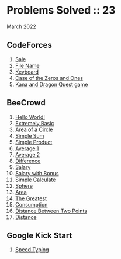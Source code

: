 # Problems Solved :: 23
March 2022

CodeForces
-----------------
1. [Sale](https://codeforces.com/problemset/problem/34/B)
1. [File Name](https://codeforces.com/problemset/problem/978/B)
1. [Keyboard](https://codeforces.com/problemset/problem/474/A)
1. [Case of the Zeros and Ones](https://codeforces.com/problemset/problem/556/A)
1. [Kana and Dragon Quest game](https://codeforces.com/problemset/problem/1337/B)

BeeCrowd
-----------------
1. [Hello World!](https://www.beecrowd.com.br/judge/en/problems/view/1000)
1. [Extremely Basic](https://www.beecrowd.com.br/judge/en/problems/view/1001)
1. [Area of a Circle](https://www.beecrowd.com.br/judge/en/problems/view/1002)
1. [Simple Sum](https://www.beecrowd.com.br/judge/en/problems/view/1003)
1. [Simple Product](https://www.beecrowd.com.br/judge/en/problems/view/1004)
1. [Average 1](https://www.beecrowd.com.br/judge/en/problems/view/1005)
1. [Average 2](https://www.beecrowd.com.br/judge/en/problems/view/1006)
1. [Difference](https://www.beecrowd.com.br/judge/en/problems/view/1007)
1. [Salary](https://www.beecrowd.com.br/judge/en/problems/view/1008)
1. [Salary with Bonus](https://www.beecrowd.com.br/judge/en/problems/view/1009)
1. [Simple Calculate](https://www.beecrowd.com.br/judge/en/problems/view/1010)
1. [Sphere](https://www.beecrowd.com.br/judge/en/problems/view/1011)
1. [Area](https://www.beecrowd.com.br/judge/en/problems/view/1012)
1. [The Greatest](https://www.beecrowd.com.br/judge/en/problems/view/1013)
1. [Consumption](https://www.beecrowd.com.br/judge/en/problems/view/1014)
1. [Distance Between Two Points](https://www.beecrowd.com.br/judge/en/problems/view/1015)
1. [Distance](https://www.beecrowd.com.br/judge/en/problems/view/1016)

Google Kick Start
-----------------
1. [Speed Typing](https://codingcompetitions.withgoogle.com/kickstart/round/00000000008cb33e/00000000009e7021)



